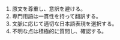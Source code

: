 <!-- 翻訳のルール -->

1. 原文を尊重し、意訳を避ける。
2. 専門用語は一貫性を持って翻訳する。
3. 文脈に応じて適切な日本語表現を選択する。
4. 不明な点は積極的に質問し、確認する。
